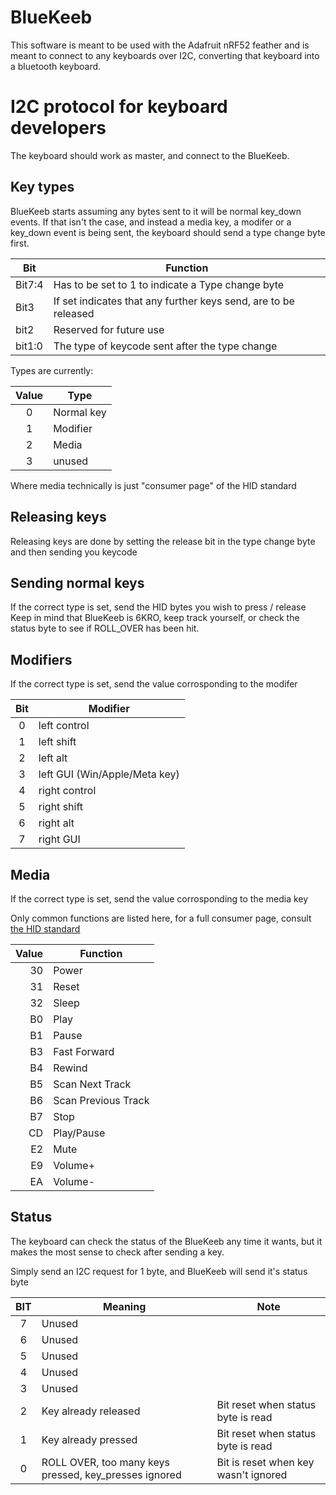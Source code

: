 # BlueKeeb
This software is meant to be used with the Adafruit nRF52 feather
and is meant to connect to any keyboards over I2C, converting that keyboard
into a bluetooth keyboard.

# I2C protocol for keyboard developers
The keyboard should work as master, and connect to the BlueKeeb.

## Key types
BlueKeeb starts assuming any bytes sent to it will be normal key_down events. 
If that isn't the case, and instead a media key, a modifer or a key_down event
is being sent, the keyboard should send a type change byte first.

 Bit  | Function 
------|----------
Bit7:4| Has to be set to 1 to indicate a Type change byte
Bit3  | If set indicates that any further keys send, are to be released
bit2  | Reserved for future use
bit1:0| The type of keycode sent after the type change

Types are currently:

Value | Type
:----:|------
0 | Normal key
1 | Modifier
2 | Media
3 | unused

Where media technically is just "consumer page" of the HID standard

## Releasing keys
Releasing keys are done by setting the release bit in the type change byte
and then sending you keycode


## Sending normal keys
If the correct type is set, send the HID bytes you wish to press / release
Keep in mind that BlueKeeb is 6KRO, keep track yourself, or check the status byte
to see if ROLL_OVER has been hit.

## Modifiers
If the correct type is set, send the value corrosponding to the modifer

 Bit | Modifier
:---:|----------
0 | left control
1 | left shift
2 | left alt
3 | left GUI (Win/Apple/Meta key)
4 | right control
5 | right shift
6 | right alt
7 | right GUI

## Media
If the correct type is set, send the value corrosponding to the media key

Only common functions are listed here, for a full consumer page, consult [the HID standard](http://www.usb.org/developers/hidpage/Hut1_12v2.pdf)

Value | Function
-----:|---------
30 | Power
31 | Reset
32 | Sleep
B0 | Play
B1 | Pause
B3 | Fast Forward
B4 | Rewind
B5 | Scan Next Track
B6 | Scan Previous Track
B7 | Stop
CD | Play/Pause
E2 | Mute
E9 | Volume+
EA | Volume-

## Status
The keyboard can check the status of the BlueKeeb any time it wants, but it makes
the most sense to check after sending a key.

Simply send an I2C request for 1 byte, and BlueKeeb will send it's status byte

BIT | Meaning | Note
:---:|-------|-----
7 | Unused |
6 | Unused |
5 | Unused |
4 | Unused |
3 | Unused | 
2 | Key already released | Bit reset when status byte is read
1 | Key already pressed | Bit reset when status byte is read
0 | ROLL OVER, too many keys pressed, key_presses ignored | Bit is reset when key wasn't ignored